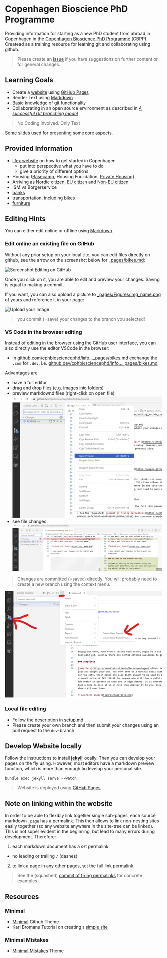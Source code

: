 <!-- Github explanations -->
# Copenhagen Bioscience PhD Programme 

Providing information for starting as a new PhD student from abroad in Copenhagen 
in the [Copenhagen Bioscience PhD Programme](https://cphbiosciencephd.org/) (CBPP).
 Createad as a training resource for learning git and collaborating using github.

> Please create an [issue](https://github.com/cphbiosciencephd/info/issues) if you have suggestions 
> on further content or for general changes.

## Learning Goals

- Create a [website](https://github.com/cphbiosciencephd/info) using [GitHub Pages](https://pages.github.com/)
- Render Text using [Markdown](https://guides.github.com/features/mastering-markdown/)
- Basic knowledge of [git](https://git-scm.com/) functionality
- Collaborating in an open source environment as described in [_A successful Git branching model_](https://nvie.com/posts/a-successful-git-branching-model/)

> No Coding involved. Only Text

[Some slides](https://docs.google.com/presentation/d/1obZPbSLQGqbkpaRr7Y3k5K8s4NEG7rBaP9BjrbYszS0/edit?usp=sharing) used for presenting some core aspects.

## Provided Information 
- [lifex website](https://www.joinlifex.com/copenhagen/moving-to-copenhagen-denmark) on how to get started in Copenhagen
  - put into perspective what you have to do
  - give a priority of different options
- Housing ([Basecamp](_pages/basecamp.md), Housing Foundation, [Private Housing](_pages/housing_no_basecamp.md))
- Arriving as [Nordic citizen](_pages/register_nordic.md), [EU citizen](_pages/register_EU_citizen.md) and [Non-EU citizen](_pages/register_non_EU_citizen.md)
- ISM vs Borgerservice
- [banks](_pages/banks.md)
- [transportation](_pages/transportation.md), including [bikes](_pages/bikes.md)
- [furniture](_pages/furniture.md)


## Editing Hints
You can either edit online or offline using [Markdown](https://guides.github.com/features/mastering-markdown/).
### Edit online an existing file on GitHub 
Without any prior setup on your local site, you can edit files directly on github, see the arrow on the screenshot below for 
[_pages/bikes.md](https://github.com/cphbiosciencephd/info/blob/master/_pages/bikes.md):

![Screenshot Editing on GitHub](edit_on_github.png)

Once you click on it, you are able to edit and preview your changes. Saving is equal to making a commit.

If you want, you can also upload a picture to 
[_pages/Figures/img_name.png](_pages/Figures) 
of yours and reference it in your page:

![Upload your Image](upload_your_image.png)

> you commit (=save) your changes to the branch you selected!

### VS Code in the browser editing 

Instead of editing in the browser using the GitHub user interface, you can also directly use
the editor VSCode in the browser:

- In [github.com/cphbiosciencephd/info..._pages/bikes.md](https://github.com/cphbiosciencephd/info/blob/master/_pages/bikes.md) exchange the `.com` for `.dev`, i.e. [github.dev/cphbiosciencephd/info..._pages/bikes.md](https://github.dev/cphbiosciencephd/info/blob/master/_pages/bikes.md) 

Advantages are
- have a full editor
- drag and drop files (e.g. images into folders)
- preview markdownd files (right-click on open file)
  ![Preview Markdown files](_pages/Figures/editing_vscode_preview_markdown.png)
- see file changes
  ![View file changes in VSCode](_pages/Figures/editing_vscode_diff.png)
> Changes are committed (=saved) directly. You will probably need to create a new branch using the context menu.

![create a branch in VSCode](_pages/Figures/editing_vscode_create_branch.png)

### Local file editing
- Follow the description in [setup.md](setup.md)
- Please create your own branch and then submit your changes using an pull request to the `dev`-branch

## Develop Website locally

Follow the instructions to install [**jekyll**](https://jekyllrb.com/docs/installation/#requirements) locally. 
Then you can develop your pages on the fly using. However, most editors have a markdown preview function,
which is more than enough to develop your personal site.

```
bundle exec jekyll serve --watch
```

> Website is deployed using [GitHub Pages](https://pages.github.com/)

## Note on linking within the website
In order to be able to flexibly link together single sub-pages, each source 
markdown [`_page`](_page) has a permalink. This then allows to link non-nesting
sites easily together (so any website anywhere in the site-tree can be linked).
This is not super evident in the beginning, but lead to many errors during development.
Therefore:

1. each markdown document has a set permalink
  - no leading or trailing `/` (dashes)
2. to link a page in any other pages, set the full link permalink.

> See the (squashed) [commit of fixing permalinks](https://github.com/cphbiosciencephd/info/commit/07f9d12106fe7d987aa99f58885826d590c269a8) for concrete examples

## Resources

### Minimal
- [Minimal](https://github.com/pages-themes/minimal) Github Theme
- Karl Bromans Tutorial on creating a [simple site](https://github.com/kbroman/simple_site)

### Minimal Mistakes
- [Minimal Mistakes](https://mmistakes.github.io/minimal-mistakes/) Theme 

